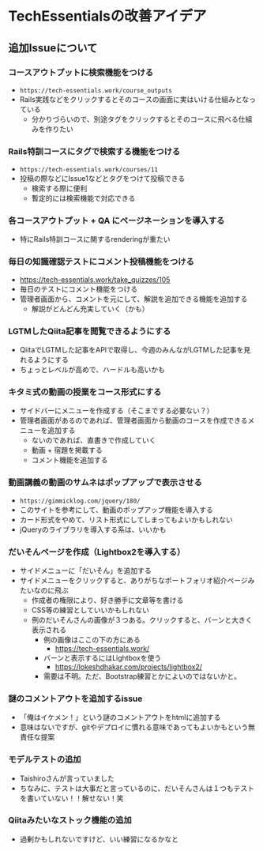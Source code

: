 # TechEssentialsの改善アイデア

## 追加Issueについて

### コースアウトプットに検索機能をつける

- `https://tech-essentials.work/course_outputs`
- Rails実践などをクリックするとそのコースの画面に実はいける仕組みとなっている
  - 分かりづらいので、別途タグをクリックするとそのコースに飛べる仕組みを作りたい

### Rails特訓コースにタグで検索する機能をつける

- `https://tech-essentials.work/courses/11`
- 投稿の際などにIssue1などとタグをつけて投稿できる
  - 検索する際に便利
  - 暫定的には検索機能で対応できる

### 各コースアウトプット + QA にページネーションを導入する

- 特にRails特訓コースに関するrenderingが重たい

### 毎日の知識確認テストにコメント投稿機能をつける

- https://tech-essentials.work/take_quizzes/105
- 毎日のテストにコメント機能をつける
- 管理者画面から、コメントを元にして、解説を追加できる機能を追加する
  - 解説がどんどん充実していく（かも）

### LGTMしたQiita記事を閲覧できるようにする

- QiitaでLGTMした記事をAPIで取得し、今週のみんながLGTMした記事を見れるようにする
- ちょっとレベルが高めで、ハードルも高いかも

### キタミ式の動画の授業をコース形式にする

- サイドバーにメニューを作成する（そこまでする必要ない？）
- 管理者画面があるのであれば、管理者画面から動画のコースを作成できるメニューを追加する
  - ないのであれば、直書きで作成していく
  - 動画 + 宿題を掲載する
  - コメント機能を追加する

### 動画講義の動画のサムネはポップアップで表示させる

- `https://gimmicklog.com/jquery/180/`
- このサイトを参考にして、動画のポップアップ機能を導入する
- カード形式をやめて、リスト形式にしてしまってもよいかもしれない
- jQueryのライブラリを導入する系は、いいかも

### だいそんページを作成（Lightbox2を導入する）

- サイドメニューに「だいそん」を追加する
- サイドメニューをクリックすると、ありがちなポートフォリオ紹介ページみたいなのに飛ぶ
  - 作成者の権限により、好き勝手に文章等を書ける
  - CSS等の練習としていいかもしれない
  - 例のだいそんさんの画像が３つある。クリックすると、バーンと大きく表示される
    - 例の画像はここの下の方にある
      - https://tech-essentials.work/
    - バーンと表示するにはLightboxを使う
      - https://lokeshdhakar.com/projects/lightbox2/
    - 需要は不明。ただ、Bootstrap練習とかによいのではないかと。  

### 謎のコメントアウトを追加するissue

- 「俺はイケメン！」という謎のコメントアウトをhtmlに追加する
- 意味はないですが、gitやデプロイに慣れる意味であってもよいかもという無責任な提案

### モデルテストの追加

- Taishiroさんが言っていました
- ちなみに、テストは大事だと言っているのに、だいそんさんは１つもテストを書いていない！！解せない！笑

### Qiitaみたいなストック機能の追加

- 過剰かもしれないですけど、いい練習になるかなと